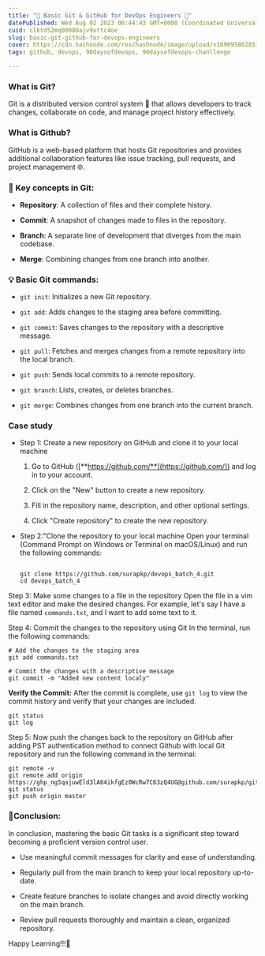 ```yaml
---
title: "📝 Basic Git & GitHub for DevOps Engineers 🚀"
datePublished: Wed Aug 02 2023 06:44:43 GMT+0000 (Coordinated Universal Time)
cuid: clktd52mq00080ajv9xttc4oe
slug: basic-git-github-for-devops-engineers
cover: https://cdn.hashnode.com/res/hashnode/image/upload/v1690958628516/8c5eece9-7eed-4e91-8351-a5969edf7570.jpeg
tags: github, devops, 90daysofdevops, 90daysofdevops-chanllenge

---
```


### What is Git?

Git is a distributed version control system 🔄 that allows developers to track changes, collaborate on code, and manage project history effectively.

### What is Github?

GitHub is a web-based platform that hosts Git repositories and provides additional collaboration features like issue tracking, pull requests, and project management 🌐.

### 🔑 Key concepts in Git:

* **Repository**: A collection of files and their complete history.
    
* **Commit**: A snapshot of changes made to files in the repository.
    
* **Branch**: A separate line of development that diverges from the main codebase.
    
* **Merge**: Combining changes from one branch into another.
    

### 💡 Basic Git commands:

* `git init`: Initializes a new Git repository.
    
* `git add`: Adds changes to the staging area before committing.
    
* `git commit`: Saves changes to the repository with a descriptive message.
    
* `git pull`: Fetches and merges changes from a remote repository into the local branch.
    
* `git push`: Sends local commits to a remote repository.
    
* `git branch`: Lists, creates, or deletes branches.
    
* `git merge`: Combines changes from one branch into the current branch.
    

### Case study

* Step 1: Create a new repository on GitHub and clone it to your local machine
    
    1. Go to GitHub ([**https://github.com/**](https://github.com/)) and log in to your account.
        
    2. Click on the "New" button to create a new repository.
        
    3. Fill in the repository name, description, and other optional settings.
        
    4. Click "Create repository" to create the new repository.
        
* Step 2:"Clone the repository to your local machine Open your terminal (Command Prompt on Windows or Terminal on macOS/Linux) and run the following commands:
    
    ```plaintext
    
    git clone https://github.com/surapkp/devops_batch_4.git
    cd devops_batch_4
    ```
    

Step 3: Make some changes to a file in the repository Open the file in a vim text editor and make the desired changes. For example, let's say I have a file named `commands.txt`, and I want to add some text to it.

Step 4: Commit the changes to the repository using Git In the terminal, run the following commands:

```plaintext
# Add the changes to the staging area
git add commands.txt

# Commit the changes with a descriptive message
git commit -m "Added new content localy"
```

**Verify the Commit:** After the commit is complete, use `git log` to view the commit history and verify that your changes are included.

```plaintext
git status
git log
```

Step 5: Now push the changes back to the repository on GitHub after adding PST authentication method to connect Github with local Git repository and run the following command in the terminal:

```plaintext
git remote -v
git remote add origin https://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@github.com/surapkp/git_demo_batch_4.git
git status
git push origin master
```

### **🌟Conclusion:**

In conclusion, mastering the basic Git tasks is a significant step toward becoming a proficient version control user.

* Use meaningful commit messages for clarity and ease of understanding.
    
* Regularly pull from the main branch to keep your local repository up-to-date.
    
* Create feature branches to isolate changes and avoid directly working on the main branch.
    
* Review pull requests thoroughly and maintain a clean, organized repository.
    

Happy Learning!!!**🎉**